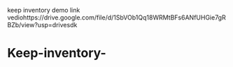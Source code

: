 keep inventory demo link vediohttps://drive.google.com/file/d/1SbVOb1Qq18WRMtBFs6ANfUHGie7gRBZb/view?usp=drivesdk
# Keep-inventory-
